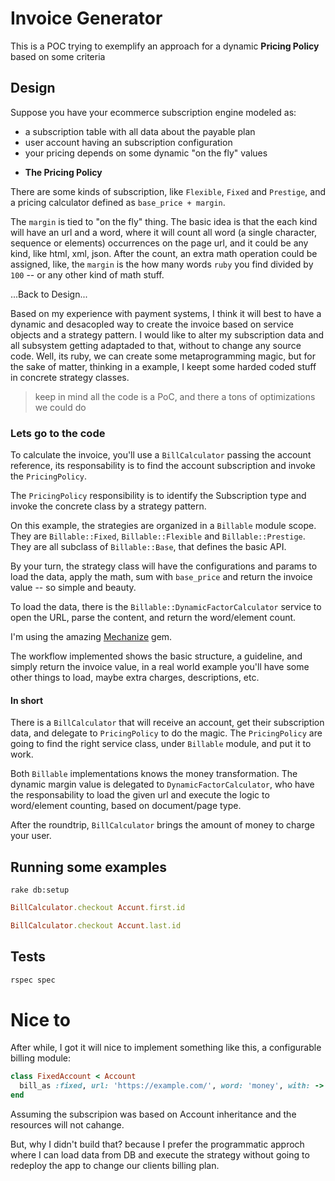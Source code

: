 # Invoice Generator

This is a POC trying to exemplify an approach for a dynamic **Pricing Policy** based on some criteria

## Design

Suppose you have your ecommerce subscription engine modeled as:

* a subscription table with all data about the payable plan
* user account having an subscription configuration
* your pricing depends on some dynamic "on the fly" values

- **The Pricing Policy**

There are some kinds of subscription, like `Flexible`, `Fixed` and `Prestige`, and a pricing calculator defined as `base_price + margin`.

The `margin` is tied to "on the fly" thing. The basic idea is that the each kind will have an url and a word, where it will count all word (a single character, sequence or elements) occurrences on the page url, and it could be any kind, like html, xml, json.
After the count, an extra math operation could be assigned, like, the `margin` is the how many words `ruby` you find divided by `100` -- or any other kind of math stuff.

...Back to Design...

Based on my experience with payment systems, I think it will best to have a dynamic and desacopled way to create the invoice based on service objects and a strategy pattern. I would like to alter my subscription data and all subsystem getting adaptaded to that, without to change any source code.
Well, its ruby, we can create some metaprogramming magic, but for the sake of matter, thinking in a example, I keept some harded coded stuff in concrete strategy classes.

> keep in mind all the code is a PoC, and there a tons of optimizations we could do

### Lets go to the code

To calculate the invoice, you'll use a `BillCalculator` passing the account reference, its responsability is to find the account subscription and invoke the `PricingPolicy`.

The `PricingPolicy` responsibility is to identify the Subscription type and invoke the concrete class by a strategy pattern.

On this example, the strategies are organized in a `Billable` module scope. They are `Billable::Fixed`, `Billable::Flexible` and `Billable::Prestige`.
They are all subclass of `Billable::Base`, that defines the basic API.

By your turn, the strategy class will have the configurations and params to load the data, apply the math, sum with `base_price` and return the invoice value -- so simple and beauty.

To load the data, there is the `Billable::DynamicFactorCalculator` service to open the URL, parse the content, and return the word/element count.

I'm using the amazing [Mechanize](https://github.com/sparklemotion/mechanize) gem.

The workflow implemented shows the basic structure, a guideline, and simply return the invoice value, in a real world example you'll have some other things to load, maybe extra charges, descriptions, etc.

#### In short

There is a `BillCalculator` that will receive an account, get their subscription data, and delegate to `PricingPolicy` to do the magic. The `PricingPolicy` are going to find the right service class, under `Billable` module, and put it to work.

Both `Billable` implementations knows the money transformation. The dynamic margin value is delegated to `DynamicFactorCalculator`, who have the responsability to load the given url and execute the logic to word/element counting, based on document/page type.

After the roundtrip, `BillCalculator` brings the amount of money to charge your user.

## Running some examples

`rake db:setup`

```ruby
BillCalculator.checkout Accunt.first.id

BillCalculator.checkout Accunt.last.id
```

## Tests

```bash
rspec spec
```

# Nice to

After while, I got it will nice to implement something like this, a configurable billing module:

```ruby
class FixedAccount < Account
  bill_as :fixed, url: 'https://example.com/', word: 'money', with: -> (v) { v * some_value_transformation }
end
```

Assuming the subscripion was based on Account inheritance and the resources will not cahange.

But, why I didn't build that? because I prefer the programmatic approch where I can load data from DB and execute the strategy without going to redeploy the app to change our clients billing plan.
